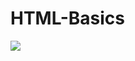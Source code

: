 # HTML-Basics
[![](https://visitcount.itsvg.in/api?id=prantikg96&label=Profile%20Views&icon=5&pretty=false)](https://visitcount.itsvg.in)

